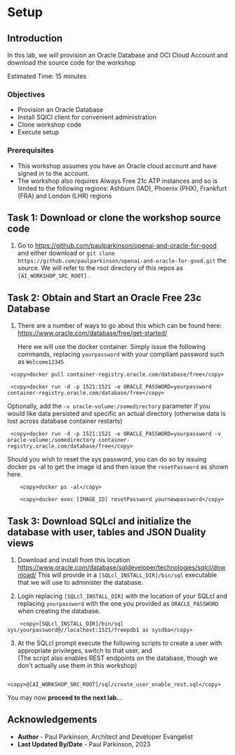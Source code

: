 # Setup

## Introduction

In this lab, we will provision an Oracle Database and OCI Cloud Account and download the source code for the workshop

Estimated Time: 15 minutes

### Objectives

* Provision an Oracle Database 
* Install SQlCl client for convenient administration
* Clone workshop code
* Execute setup

### Prerequisites

- This workshop assumes you have an Oracle cloud account and have signed in to the account.
- The workshop also requires Always Free 21c ATP instances and so is limited to the following regions: Ashburn (IAD), Phoenix (PHX), Frankfurt (FRA) and London (LHR) regions


## Task 1: Download or clone the workshop source code

1.    Go to https://github.com/paulparkinson/openai-and-oracle-for-good and either download or `git clone https://github.com/paulparkinson/openai-and-oracle-for-good.git` the source.
      We will refer to the root directory of this repos as `[AI_WORKSHOP_SRC_ROOT]` .


## Task 2: Obtain and Start an Oracle Free 23c Database

1.    There are a number of ways to go about this which can be found here: https://www.oracle.com/database/free/get-started/
      
      Here we will use the docker container. Simply issue the following commands, replacing `yourpassword` with your compliant password such as `Welcome12345`

   ```
    <copy>docker pull container-registry.oracle.com/database/free</copy>
   ```

   ```
    <copy>docker run -d -p 1521:1521 -e ORACLE_PASSWORD=yourpassword container-registry.oracle.com/database/free</copy>
   ```


Optionally, add the `-v oracle-volume:/somedirectory` parameter if you would like data persisted and specific an actual directory (otherwise data is lost across database container restarts)

   ```
    <copy>docker run -d -p 1521:1521 -e ORACLE_PASSWORD=yourpassword -v oracle-volume:/somedirectory container-registry.oracle.com/database/free</copy>
   ```

Should you wish to reset the sys password, you can do so by issuing docker ps -al to get the image id and then issue the `resetPassword` as shown here.

```
    <copy>docker ps -al</copy>
```

```
    <copy>docker exec [IMAGE_ID] resetPassword yournewpassword</copy>
```

## Task 3: Download SQLcl and initialize the database with user, tables and JSON Duality views

1.    Download and install from this location https://www.oracle.com/database/sqldeveloper/technologies/sqlcl/download/ 
      This will provide in a `[SQLcl_INSTALL_DIR]/bin/sql` executable that we will use to administer the database.

2.    Login  replacing `[SQLcl_INSTALL_DIR]` with the location of your SQLcl 
      and replacing `yourpassword` with the one you provided as `ORACLE_PASSWORD` when creating the database.

```
    <copy>[SQLcl_INSTALL_DIR]/bin/sql  sys/yourpassword@//localhost:1521/freepdb1 as sysdba</copy>
```


3.    At the SQLcl prompt execute the following scripts to create a user with appropriate privileges, switch to that user, and  
      (The script also enables REST endpoints on the database, though we don't actually use them in this workshop)

```
    <copy>@[AI_WORKSHOP_SRC_ROOT]/sql/create_user_enable_rest.sql</copy>
```


You may now **proceed to the next lab.**..

## Acknowledgements

* **Author** - Paul Parkinson, Architect and Developer Evangelist
* **Last Updated By/Date** - Paul Parkinson, 2023
